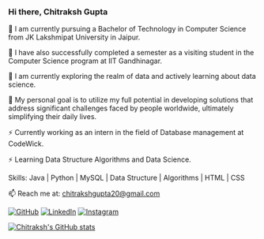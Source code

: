 ### Hi there, Chitraksh Gupta

🔭 I am currently pursuing a Bachelor of Technology in Computer Science from JK Lakshmipat University in Jaipur.

🔭 I have also successfully completed a semester as a visiting student in the Computer Science program at IIT Gandhinagar.

🔭 I am currently exploring the realm of data and actively learning about data science. 

💬 My personal goal is to utilize my full potential in developing solutions that address significant challenges faced by people worldwide, ultimately simplifying their daily lives.

⚡ Currently working as an intern in the field of Database management at CodeWick.

⚡ Learning Data Structure Algorithms and Data Science.

Skills: Java | Python | MySQL | Data Structure | Algorithms | HTML | CSS

📫 Reach me at: chitrakshgupta20@gmail.com

[![GitHub](https://img.shields.io/badge/GitHub-ChitrakshGupta-black)](https://github.com/ChitrakshGupta)
[![LinkedIn](https://img.shields.io/badge/LinkedIn-ChitrakshGupta-blue)](https://www.linkedin.com/in/chitraksh7/)
[![Instagram](https://img.shields.io/badge/Instagram-chitrakshguptaofficial-red)](https://www.instagram.com/chitrakshguptaofficial/)

[![Chitraksh's GitHub stats](https://github-readme-stats.vercel.app/api?username=ChitrakshGupta)](https://github.com/ChitrakshGupta/github-readme-stats)
